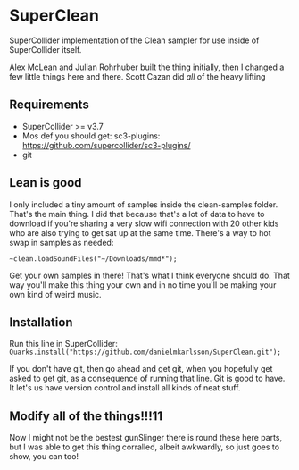 
# SuperClean
SuperCollider implementation of the Clean sampler for use inside of SuperCollider itself.

Alex McLean and Julian Rohrhuber built the thing initially, then I changed a few little things here and there.
Scott Cazan did _all_ of the heavy lifting

## Requirements

* SuperCollider >= v3.7
* Mos def you should get: sc3-plugins: https://github.com/supercollider/sc3-plugins/
* git

## Lean is good

I only included a tiny amount of samples inside the clean-samples folder. That's the main thing. I did that because that's a
lot of data to have to download if you're sharing a very slow wifi connection with 20 other kids who are also trying to get 
sat up at the same time.
There's a way to hot swap in samples as needed:

```
~clean.loadSoundFiles("~/Downloads/mmd*");
```

Get your own samples in there! That's what I think everyone should do. That way you'll make this thing your own and in no time
you'll be making your own kind of weird music.


## Installation 

Run this line in SuperCollider:  
`Quarks.install("https://github.com/danielmkarlsson/SuperClean.git");`

If you don't have git, then go ahead and get git, when you hopefully get asked to get git, as a consequence of running that
line. Git is good to have. It let's us have version control and install all kinds of neat stuff.

## Modify all of the things!!!11

Now I might not be the bestest gunSlinger there is round these here parts, but I was able to get this thing corralled, albeit
awkwardly, so just goes to show, you can too!
